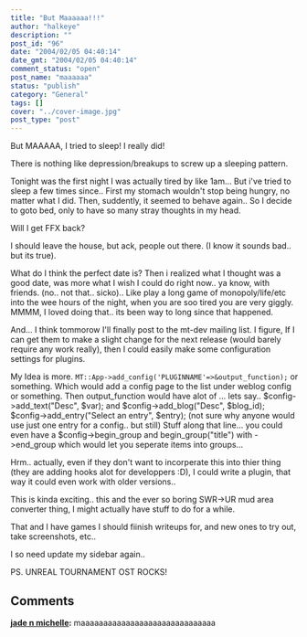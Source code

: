 ```yaml
---
title: "But Maaaaaa!!!"
author: "halkeye"
description: ""
post_id: "96"
date: "2004/02/05 04:40:14"
date_gmt: "2004/02/05 04:40:14"
comment_status: "open"
post_name: "maaaaaa"
status: "publish"
category: "General"
tags: []
cover: "../cover-image.jpg"
post_type: "post"
---
```


But MAAAAA, I tried to sleep! I really did!

There is nothing like depression/breakups to screw up a sleeping pattern.

Tonight was the first night I was actually tired by like 1am... But i've tried to sleep a few times since.. First my stomach wouldn't stop being hungry, no matter what I did. Then, suddently, it seemed to behave again.. So I decide to goto bed, only to have so many stray thoughts in my head.

Will I get FFX back?

I should leave the house, but ack, people out there. (I know it sounds bad.. but its true).

What do I think the perfect date is? Then i realized what I thought was a good date, was more what I wish I could do right now.. ya know, with friends. (no.. not that.. sicko).. Like play a long game of monopoly/life/etc into the wee hours of the night, when you are soo tired you are very giggly. MMMM, I loved doing that.. its been way to long since that happened.

And... I think tommorow I'll finally post to the mt-dev mailing list. I figure, If I can get them to make a slight change for the next release (would barely require any work really), then I could easily make some configuration settings for plugins.

My Idea is more. `MT::App->add_config('PLUGINNAME'=>&output_function);` or something. Which would add a config page to the list under weblog config or something. Then output_function would have alot of ... lets say.. $config->add_text("Desc", \$var); and $config->add_blog("Desc", \$blog_id); $config->add_entry("Select an entry", \$entry); (not sure why anyone would use just one entry for a config.. but still) Stuff along that line... you could even have a $config->begin_group and begin_group("title") with ->end_group which would let you seperate items into groups...

Hrm.. actually, even if they don't want to incorperate this into thier thing (they are adding hooks alot for developpers :D), I could write a plugin, that way it could even work with older versions..

This is kinda exciting.. this and the ever so boring SWR->UR mud area converter thing, I might actually have stuff to do for a while.

That and I have games I should fiinish writeups for, and new ones to try out, take screenshots, etc..

I so need update my sidebar again..

PS. UNREAL TOURNAMENT OST ROCKS!

## Comments

**[jade n michelle](#55 "2004-03-29 01:38:07"):** maaaaaaaaaaaaaaaaaaaaaaaaaaaaaa

